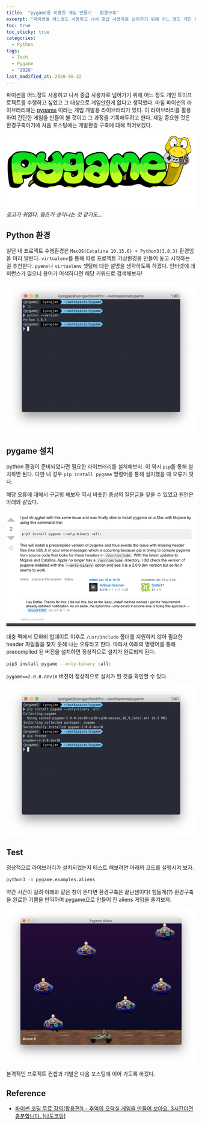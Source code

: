 ```yaml
---
title:  "pygame을 이용한 게임 만들기 - 환경구축"
excerpt: "파이썬을 어느정도 사용하고 나서 중급 사용자로 넘어가기 위해 어느 정도 개인 토이프로젝트를 수행하고 싶었고 그 대상으로 게임만한게 없다고 생각했다."
toc: true
toc_sticky: true
categories:
  - Python
tags:
  - Tech
  - Pygame
  - '2020'
last_modified_at: 2020-08-22
---
```


파이썬을 어느정도 사용하고 나서 중급 사용자로 넘어가기 위해 어느 정도 개인 토이프로젝트를 수행하고 싶었고 그 대상으로 게임만한게 없다고 생각했다. 마침 파이썬의 라이브러리에는 [pygame](https://www.pygame.org/) 이라는 게임 개발용 라이브러리가 있다. 이 라이브러리를 활용하여 간단한 게임을 만들어 볼 것이고 그 과정을 기록해두려고 한다. 제일 중요한 것은 환경구축이기에 처음 포스팅에는 개발환경 구축에 대해 적어보겠다.

![pygame_title](/assets/images/2020/08/pygame-title.png)
*로고가 귀엽다. 웜즈가 생각나는 것 같기도...*

## Python 환경

일단 내 프로젝트 수행환경은 `MacOS(Catalina 10.15.6) + Python3(3.8.3)` 환경임을 미리 알린다. `virtualenv`를 통해 따로 프로젝트 가상환경을 만들어 놓고 시작하는 걸 추천한다. `pyenv`나 `virtualenv` 셋팅에 대한 설명을 생략하도록 하겠다. 인터넷에 레퍼런스가 많으니 용어가 어색하다면 해당 키워드로 검색해보자!

![my_python_env](/assets/images/2020/08/my-python-env.png)

## pygame 설치

python 환경이 준비되었다면 필요한 라이브러리를 설치해보자.
이 역시 `pip`를 통해 설치하면 된다. 다만 내 경우 `pip install pygame` 명령어를 통해 설치했을 때 오류가 떳다.

<script id="asciicast-354914" src="https://asciinema.org/a/354914.js" async></script>

해당 오류에 대해서 구글링 해보자 역시 비슷한 증상의 질문글을 찾을 수 있었고 원인은 아래와 같았다.

![stackoverflow_answer](/assets/images/2020/08/stackoverflow-answer.png)

대충 맥에서 모하비 업데이트 이후로 `/usr/include` 폴더를 지원하지 않아 필요한 header 파일들을 찾지 못해 나는 오류라고 한다. 따라서 아래의 명령어를 통해 precompiled 된 버전을 설치하면 정상적으로 설치가 완료되게 된다.

```zsh
pip3 install pygame --only-binary :all:
```

`pygame==2.0.0.dev10` 버전이 정상적으로 설치가 된 것을 확인할 수 있다.

![success_install](/assets/images/2020/08/success-install.png)

## Test

정상적으로 라이브러리가 설치되었는지 테스트 해보려면 아래의 코드를 실행시켜 보자.

```zsh
python3 -m pygame.examples.aliens
```

약간 시간이 걸려 아래와 같은 창이 뜬다면 환경구축은 끝난샘이다!
힘들게(?) 환경구축을 완료한 기쁨을 만끽하며 pygame으로 만들어 진 aliens 게임을 즐겨보자.

![pygame_sample](/assets/images/2020/08/pygame-sample.png)

본격적인 프로젝트 컨셉과 개발은 다음 포스팅에 이어 가도록 하겠다.

## Reference
- [파이썬 코딩 무료 강의(활용편1) - 추억의 오락실 게임을 만들어 보아요. 3시간이면 충분합니다. [나도코딩]](https://youtu.be/Dkx8Pl6QKW0)
